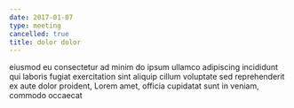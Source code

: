 ```yaml
---
date: 2017-01-07
type: meeting
cancelled: true
title: dolor dolor
---
```

eiusmod eu consectetur ad minim do ipsum ullamco adipiscing incididunt qui laboris fugiat exercitation sint aliquip cillum voluptate sed reprehenderit ex aute dolor proident, Lorem amet, officia cupidatat sunt in veniam, commodo occaecat